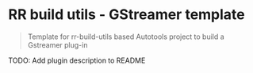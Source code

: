 # RR build utils - GStreamer template  

> Template for rr-build-utils based Autotools project to build a Gstreamer plug-in

TODO: Add plugin description to README
